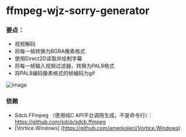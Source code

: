 # ffmpeg-wjz-sorry-generator

### 要点：
* 视频解码
* 将每一帧转换为BGRA像素格式
* 使用Direct2D读取并绘制字幕
* 将每一帧输入视频过滤器，转换为PAL8格式
* 将PAL8编码像素格式的帧编码为gif


![image](https://ffmpeg-sorry-demo.starworks.cc:88/sorry/generate?type=wjz&subtitle=%E8%BF%98%E6%84%A3%E7%9D%80%E5%B9%B2%E5%98%9B|%E4%B8%8A%E9%A1%B5%E9%9D%A2%E6%98%BE%E7%A4%BA|%E4%B8%8A%E6%8A%A5%E9%94%99%E6%97%A5%E5%BF%97|%E4%BD%A0%E6%89%BE%E5%88%AB%E4%BA%BA%E5%90%A7%EF%BC%8C%E6%88%91%E4%B8%8D%E4%BC%9A)

### 依赖
* Sdcb.FFmpeg （使用纯C API平台调用生成，不是命令行）： https://github.com/sdcb/sdcb.ffmpeg
* [Vortice.Windows] (https://github.com/amerkoleci/Vortice.Windows)
